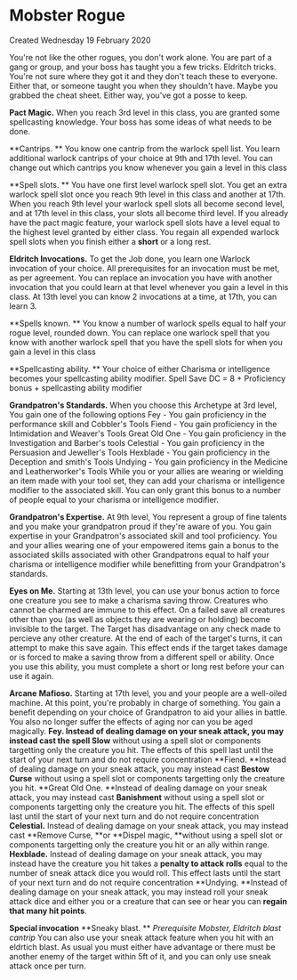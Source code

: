 # Mobster Rogue
Created Wednesday 19 February 2020

You're not like the other rogues, you don't work alone. You are part of a gang or group, and your boss has taught you a few tricks. Eldritch tricks. You're not sure where they got it and they don't teach these to everyone. Either that, or someone taught you when they shouldn't have. Maybe you grabbed the cheat sheet. Either way, you've got a posse to keep.


**Pact Magic.**
When you reach 3rd level in this class, you are granted some spellcasting knowledge. Your boss has some ideas of what needs to be done. 
	
**Cantrips. **
You know one cantrip from the warlock spell list. You learn additional warlock cantrips of your choice at 9th and 17th level. You can change out which cantrips you know whenever you gain a level in this class
		
**Spell slots. **
You have one first level warlock spell slot. You get an extra warlock spell slot once you reach 9th level in this class and another at 17th. When you reach 9th level your warlock spell slots all become second level, and at 17th level in this class, your slots all become third level. If you already have the pact magic feature, your warlock spell slots have a level equal to the highest level granted by either class. You regain all expended warlock spell slots when you finish either a **short** or a long rest.
		
**Eldritch Invocations.**
To get the Job done, you learn one Warlock invocation of your choice. All prerequisites for an invocation must be met, as per agreement. You can replace an invocation you have with another invocation that you could learn at that level whenever you gain a level in this class.   At 13th level you can know 2 invocations at a time, at 17th, you can learn 3.

**Spells known. **
You know a number of warlock spells equal to half your rogue level, rounded down. You can replace one warlock spell that you know with another warlock spell that you have the spell slots for when you gain a level in this class

**Spellcasting ability. **
Your choice of either Charisma or intelligence becomes your spellcasting ability modifier.  Spell Save DC = 8  + Proficiency bonus + spellcasting ability modifier
		

**Grandpatron's Standards.**
When you choose this Archetype at 3rd level, You gain one of the following options
Fey - You gain proficiency in the performance skill and Cobbler's Tools
Fiend - You gain proficiency in the Intimidation and Weaver's Tools
Great Old One - You gain proficiency in the Investigation and Barber's tools
Celestial - You gain proficiency in the Persuasion and Jeweller's Tools
Hexblade - You gain proficiency in the Deception and smith's Tools
Undying - You gain proficiency in the Medicine and Leatherworker's Tools
While you or your allies are wearing or wielding an item made with your tool set, they can add your charisma or intelligence modifier to the associated skill. You can only grant this bonus to a number of people equal to your charisma or intelligence modifier.

**Grandpatron's Expertise.**
At 9th level, You represent a group of fine talents and you make your grandpatron proud if they're aware of you. You gain expertise in your Grandpatron's associated skill and tool proficiency. You and your allies wearing one of your empowered items gain a bonus to the associated skills associated with other Grandpatrons equal to half your charisma or intelligence modifier while benefitting from your Grandpatron's standards.

**Eyes on Me.**
Starting at 13th level, you can use your bonus action to force one creature you see to make a charisma saving throw. Creatures who cannot be charmed are immune to this effect. On a failed save all creatures other than you (as well as objects they are wearing or holding) become invisible to the target. The Target has disadvantage on any check made to percieve any other creature. At the end of each of the target's turns, it can attempt to make this save again. This effect ends if the target takes damage or is forced to make a saving throw from a different spell or ability. Once you use this ability, you must complete a short or long rest before your can use it again.

**Arcane** **Mafioso.**
Starting at 17th level, you and your people are a well-oiled machine. At this point, you're probably in charge of something. You gain a benefit depending on your choice of Grandpatron to aid your allies in battle. You also no longer suffer the effects of  aging nor can you be aged magically.
**Fey. **Instead of dealing damage on your sneak attack, you may instead cast the spell S**low** without using a spell slot or components targetting only the creature you hit. The effects of this spell last until the start of your next turn and do not require concentration
**Fiend. **Instead of dealing damage on your sneak attack, you may instead cast **Bestow Curse** without using a spell slot or components targetting only the creature you hit.
**Great Old One. **Instead of dealing damage on your sneak attack, you may instead cast **Banishment**  without using a spell slot or components targetting only the creature you hit.  The effects of this spell last until the start of your next turn and do not require concentration
**Celestial.** Instead of dealing damage on your sneak attack, you may instead cast **Remove Curse, **or **Dispel magic, **without using a spell slot or components targetting only the creature you hit or an ally within range.
**Hexblade.** Instead of dealing damage on your sneak attack, you may instead have the creature you hit takes a **penalty to attack rolls** equal to the number of sneak attack dice you would roll.  This effect lasts until the start of your next turn and do not require concentration
**Undying. **Instead of dealing damage on your sneak attack, you may instead roll your sneak attack dice and either you or a creature that can see or hear you can **regain that many hit points**.

**Special invocation**
**Sneaky blast. **
*Prerequisite Mobster, Eldritch blast cantrip*
You can also use your sneak attack feature when you hit with an eldrtich blast. As usual you must either have advantage or there must be another enemy of the target within 5ft of it, and you can only use sneak attack once per turn.


